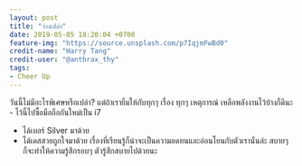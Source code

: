 ```yaml
---
layout: post
title: "ว่างเปล่า"
date: 2019-05-05 18:20:04 +0700
feature-img: "https://source.unsplash.com/p7IqjmFwBd0"
credit-name: "Harry Tang"
credit-user: "@anthrax_thy"
tags:
- Cheer Up
---
```

วันนี้ไม่มีอะไรพิเศษหรือเปล่า? แต่ถ้าเรายิ้มให้กับทุกๆ เรื่อง ทุกๆ เหตุการณ์ เหลือพลังงานไว้บ้างก็ดีนะ - ไว้นี้ไปซื้อมือถือกันใหม่เป็น i7
- ได้เบอร์ Silver มาด้วย
- ได้เคสสวยถูกใจมาด้วย
เรื่องที่เรียนรู้ก็น่าจะเป็นความอดทนและอ่อนโยนกับตัวเรานั่นล่ะ สบายๆ ก็จะทำให้ความรู้สึกรอบๆ ตัวรู้สึกสบายไปด้วยนะ
